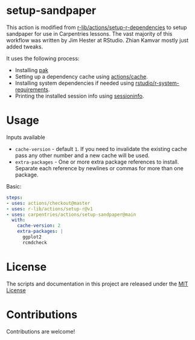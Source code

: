 # setup-sandpaper

This action is modified from
[r-lib/actions/setup-r-dependencies](https://github.com/r-lib/actions) to setup
sandpaper for use in Carpentries lessons. The vast majority of this workflow was
written by Jim Hester at RStudio. Zhian Kamvar mostly just added tweaks.


It uses the following process:

- Installing [pak](https://pak.r-lib.org/)
- Setting up a dependency cache using [actions/cache](https://github.com/actions/cache).
- Installing system dependencies if needed using [rstudio/r-system-requirements](https://github.com/rstudio/r-system-requirements).
- Printing the installed session info using [sessioninfo](https://github.com/r-lib/sessioninfo).

# Usage

Inputs available

- `cache-version` - default `1`. If you need to invalidate the existing cache pass any other number and a new cache will be used.
- `extra-packages` - One or more extra package references to install. Separate each reference by newlines or commas for more than one package.

Basic:
```yaml
steps:
- uses: actions/checkout@master
- uses: r-lib/actions/setup-r@v1
- uses: carpentries/actions/setup-sandpaper@main
  with:
    cache-version: 2
    extra-packages: |
      ggplot2
      rcmdcheck
```

# License

The scripts and documentation in this project are released under the [MIT License](LICENSE)

# Contributions

Contributions are welcome!
